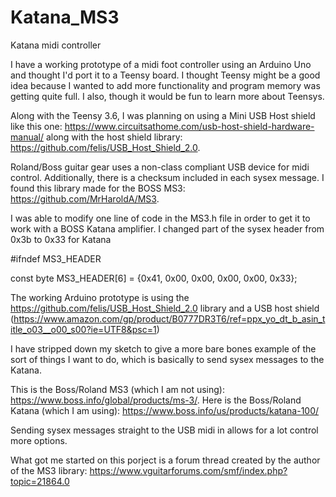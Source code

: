 # Katana_MS3
Katana midi controller

I have a working prototype of a midi foot controller using an Arduino Uno and thought I'd port it to a Teensy board. I 
thought Teensy might be a good idea because I wanted to add more functionality and program memory was getting quite full. I 
also, though it would be fun to learn more about Teensys. 

Along with the Teensy 3.6, I was planning on using a Mini USB Host shield like this one: https://www.circuitsathome.com/usb-host-shield-hardware-manual/ along with the host shield library: https://github.com/felis/USB_Host_Shield_2.0.

Roland/Boss guitar gear uses a non-class compliant USB device for midi control. Additionally, there is a checksum included in each sysex message. I found this library made for the BOSS MS3: 
https://github.com/MrHaroldA/MS3.

I was able to modify one line of code in the MS3.h file in order to get it to work with a BOSS Katana amplifier. I changed 
part of the sysex header from 0x3b to 0x33 for Katana

   #ifndef MS3_HEADER

   const byte MS3_HEADER[6] = {0x41, 0x00, 0x00, 0x00, 0x00, 0x33};
   
The working Arduino prototype is using the https://github.com/felis/USB_Host_Shield_2.0 library and a USB host shield
(https://www.amazon.com/gp/product/B0777DR3T6/ref=ppx_yo_dt_b_asin_title_o03__o00_s00?ie=UTF8&psc=1)

I have stripped down my sketch to give a more bare bones example of the sort of things I want to do, which is basically 
to send sysex messages to the Katana.

This is the Boss/Roland MS3 (which I am not using): https://www.boss.info/global/products/ms-3/. Here is the Boss/Roland Katana (which I am using): https://www.boss.info/us/products/katana-100/

Sending sysex messages straight to the USB midi in allows for a lot control more options.

What got me started on this porject is a forum thread created by the author of the MS3 library: 
https://www.vguitarforums.com/smf/index.php?topic=21864.0



